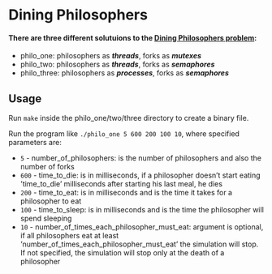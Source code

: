 # Dining Philosophers

#### There are three different solutuions to the [Dining Philosophers problem](https://en.wikipedia.org/wiki/Dining_philosophers_problem):

- philo_one: philosophers as _**threads**_, forks as _**mutexes**_
- philo_two: philosophers as _**threads**_, forks as _**semaphores**_
- philo_three: philosophers as _**processes**_, forks as _**semaphores**_

## Usage

Run `make` inside the philo_one/two/three directory to create a 
binary file.

Run the program like `./philo_one 5 600 200 100 10`, where specified parameters are:
- `5` - number_of_philosophers: is the number of philosophers and also the number of forks
- `600` - time_to_die: is in milliseconds, if a philosopher doesn’t start eating ’time_to_die’ milliseconds after starting his last meal, he dies
- `200` - time_to_eat: is in milliseconds and is the time it takes for a philosopher to eat
- `100` - time_to_sleep: is in milliseconds and is the time the philosopher will spend sleeping
- `10` - number_of_times_each_philosopher_must_eat: argument is optional, if all philosophers eat at least ’number_of_times_each_philosopher_must_eat’ the simulation will stop. If not specified, the simulation will stop only at the death of a philosopher
